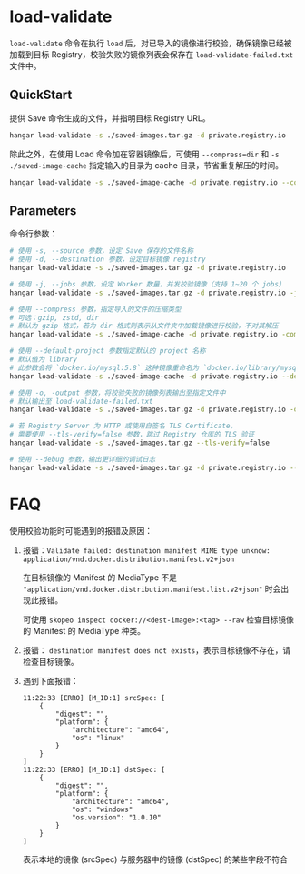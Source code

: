# load-validate

`load-validate` 命令在执行 `load` 后，对已导入的镜像进行校验，确保镜像已经被加载到目标 Registry，校验失败的镜像列表会保存在 `load-validate-failed.txt` 文件中。

## QuickStart

提供 Save 命令生成的文件，并指明目标 Registry URL。

```sh
hangar load-validate -s ./saved-images.tar.gz -d private.registry.io
```

除此之外，在使用 Load 命令加在容器镜像后，可使用 `--compress=dir` 和 `-s ./saved-image-cache` 指定输入的目录为 cache 目录，节省重复解压的时间。

```sh
hangar load-validate -s ./saved-image-cache -d private.registry.io --compress=dir
```

## Parameters

命令行参数：

```sh
# 使用 -s, --source 参数，设定 Save 保存的文件名称
# 使用 -d, --destination 参数，设定目标镜像 registry
hangar load-validate -s ./saved-images.tar.gz -d private.registry.io

# 使用 -j, --jobs 参数，设定 Worker 数量，并发校验镜像（支持 1~20 个 jobs）
hangar load-validate -s ./saved-images.tar.gz -d private.registry.io -j 10 # 启动 10 个 Worker

# 使用 --compress 参数，指定导入的文件的压缩类型
# 可选：gzip, zstd, dir
# 默认为 gzip 格式，若为 dir 格式则表示从文件夹中加载镜像进行校验，不对其解压
hangar load-validate -s ./saved-image-cache -d private.registry.io -compress=dir

# 使用 --default-project 参数指定默认的 project 名称
# 默认值为 library
# 此参数会将 `docker.io/mysql:5.8` 这种镜像重命名为 `docker.io/library/mysql:5.8`
hangar load-validate -s ./saved-image-cache -d private.registry.io --default-project=library

# 使用 -o, -output 参数，将校验失败的镜像列表输出至指定文件中
# 默认输出至 load-validate-failed.txt
hangar load-validate -s ./saved-images.tar.gz -d private.registry.io -o failed.txt

# 若 Registry Server 为 HTTP 或使用自签名 TLS Certificate，
# 需要使用 --tls-verify=false 参数，跳过 Registry 仓库的 TLS 验证
hangar load-validate -s ./saved-images.tar.gz --tls-verify=false

# 使用 --debug 参数，输出更详细的调试日志
hangar load-validate -s ./saved-images.tar.gz -d private.registry.io --debug
```

# FAQ

使用校验功能时可能遇到的报错及原因：

1. 报错：`Validate failed: destination manifest MIME type unknow: application/vnd.docker.distribution.manifest.v2+json`

    在目标镜像的 Manifest 的 MediaType 不是 `"application/vnd.docker.distribution.manifest.list.v2+json"` 时会出现此报错。

    可使用 `skopeo inspect docker://<dest-image>:<tag> --raw` 检查目标镜像的 Manifest 的 MediaType 种类。

1. 报错： `destination manifest does not exists`，表示目标镜像不存在，请检查目标镜像。

1. 遇到下面报错：

    ```text
    11:22:33 [ERRO] [M_ID:1] srcSpec: [
        {
            "digest": "",
            "platform": {
                "architecture": "amd64",
                "os": "linux"
            }
        }
    ]
    11:22:33 [ERRO] [M_ID:1] dstSpec: [
        {
            "digest": "",
            "platform": {
                "architecture": "amd64",
                "os": "windows"
                "os.version": "1.0.10"
            }
        }
    ]
    ```

    表示本地的镜像 (srcSpec) 与服务器中的镜像 (dstSpec) 的某些字段不符合
